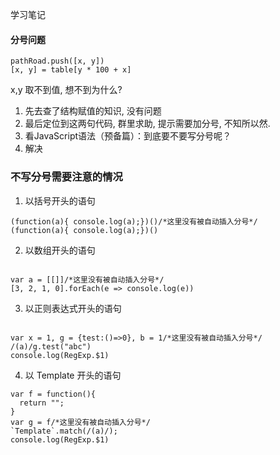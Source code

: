 学习笔记

#### 分号问题
```
pathRoad.push([x, y])
[x, y] = table[y * 100 + x]
```
x,y 取不到值, 想不到为什么? 
1. 先去查了结构赋值的知识, 没有问题
2. 最后定位到这两句代码, 群里求助, 提示需要加分号, 不知所以然.
3. 看JavaScript语法（预备篇）：到底要不要写分号呢？
4. 解决
### 不写分号需要注意的情况

1. 以括号开头的语句
```
(function(a){ console.log(a);})()/*这里没有被自动插入分号*/
(function(a){ console.log(a);})()
```
2. 以数组开头的语句
```

var a = [[]]/*这里没有被自动插入分号*/
[3, 2, 1, 0].forEach(e => console.log(e))

```

3. 以正则表达式开头的语句
```

var x = 1, g = {test:()=>0}, b = 1/*这里没有被自动插入分号*/
/(a)/g.test("abc")
console.log(RegExp.$1)
```
4. 以 Template 开头的语句
```
var f = function(){
  return "";
}
var g = f/*这里没有被自动插入分号*/
`Template`.match(/(a)/);
console.log(RegExp.$1)
```